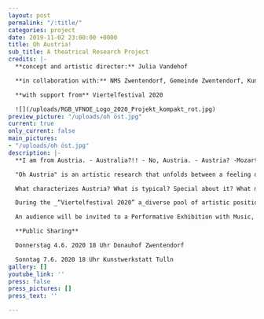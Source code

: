 ```yaml
---
layout: post
permalink: "/:title/"
categories: project
date: 2019-11-02 23:00:00 +0000
title: Oh Austria!
sub_title: A theatrical Research Project
credits: |-
  **concept and artistic director:** Julia Vandehof

  **in collaboration with:** NMS Zwentendorf, Gemeinde Zwentendorf, Kunstwerkstatt Tulln, artists from Tulln

  **with support from** Viertelfestival 2020

  ![](/uploads/RGB_VFNOE_Logo_2020_Projekt_kompakt_rot.jpg)
preview_picture: "/uploads/oh öst.jpg"
current: true
only_current: false
main_pictures:
- "/uploads/oh öst.jpg"
description: |-
  **I am from Austria. - Australia?!! - No, Austria. - Austria? -Mozart...Hitler... .... Sound of Music?? - Ohhhh...AUSTRIA!**

  "Oh Austria" is an artistic research that unfolds between a feeling of homesickness, homeland love and the critical discussion about the "identity" of Austria and the term "home”

  What characterizes Austria? What is typical? Special about it? What makes it my home? What makes it feel my home? And what does this popular term “Home” actually really mean?

  During the _“Viertelfestival 2020” a_diverse pool of artistic positions will be developed in several research workshops.

  An audience will be invited to a Performative Exhibition with Music, Theatre, Performances, and Installation to encounter the individual artistic approaches.

  **Public Sharing**

  Donnerstag 4.6. 2020 18 Uhr Donauhof Zwentendorf

  Sonntag 7.6. 2020 18 Uhr Kunstwerkstatt Tulln
gallery: []
youtube_link: ''
press: false
press_pictures: []
press_text: ''

---
```

